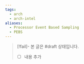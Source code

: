 ```yaml
---
tags:
  - arch
  - arch-intel
aliases:
  - Processor Event Based Sampling
  - PEBS
---
```

> [!fail]- 본 글은 #draft 상태입니다.
> - [ ] 내용 추가